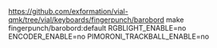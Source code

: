 
https://github.com/exformation/vial-qmk/tree/vial/keyboards/fingerpunch/barobord
make fingerpunch/barobord:default RGBLIGHT_ENABLE=no ENCODER_ENABLE=no PIMORONI_TRACKBALL_ENABLE=no


